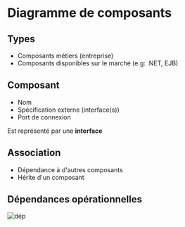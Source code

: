 # Diagramme de composants

## Types
- Composants métiers (entreprise)
- Composants disponibles sur le marché (e.g: .NET, EJB)

## Composant
- Nom
- Spécification externe (interface(s))
- Port de connexion

Est représenté par une **interface**

## Association
- Dépendance à d'autres composants
- Hérite d'un composant

## Dépendances opérationnelles
![dép](https://user-images.githubusercontent.com/19282069/148275233-da42d2cd-4117-4741-801c-dd7bd6113bc4.png)